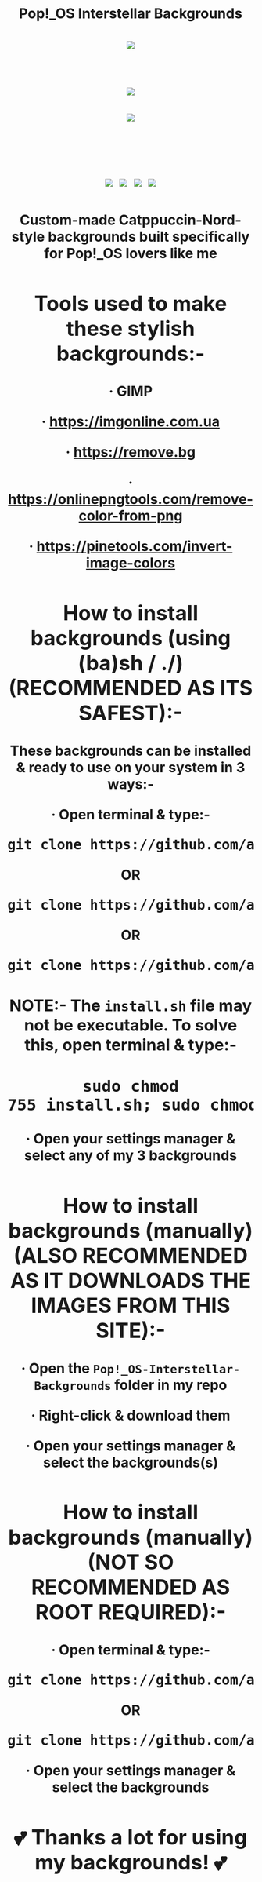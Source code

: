 <h1 align="center"> Pop!_OS Interstellar Backgrounds </h1>
<h1 align="center">
  <img src="https://github.com/all-junks/Pop-OS-Interstellar-Backgrounds/blob/main/Pop!_OS%20Interstellar%20Backgrounds/Pop!_OS'%20Interstellar%20Future.png"/>
<hi/>
<h1 align="center">
  <img src="https://github.com/all-junks/Pop-OS-Interstellar-Backgrounds/blob/main/Pop!_OS%20Interstellar%20Backgrounds/Pop!_OS'%20Interstellar%20Future%202.png"/>
</h1>
<hi align="center">
  <img src="https://github.com/all-junks/Pop-OS-Interstellar-Backgrounds/blob/main/Pop!_OS%20Interstellar%20Backgrounds/Catppuccin%20Pop!_OS%20Interstellar%20Future.png"/>
</hi>

<h1 align="center">
  <img src="https://img.shields.io/badge/OS-Linux_(FOR_SH)_%7C_WINDOWS_%7C_MACOS-f9e2af?style=for-the-badge&logo=linux&logoColor=f9e2af"/>
  <img src="https://img.shields.io/github/stars/all-junks/Pop-OS-Interstellar-Backgrounds?style=for-the-badge&color=eed49f"/>
  <img src="https://img.shields.io/github/downloads/all-junks/Pop-OS-Interstellar-Backgrounds/total?style=for-the-badge&color=a6e3a1"/>
  <img src="https://img.shields.io/badge/License-GPL--3.0-ed8796?style=for-the-badge&logo=gnu&logoColor=ed8796"/>
</h1>

Custom-made Catppuccin-Nord-style backgrounds built specifically for Pop!_OS lovers like me

## Tools used to make these stylish backgrounds:-

· GIMP

· <https://imgonline.com.ua>

· <https://remove.bg>

· <https://onlinepngtools.com/remove-color-from-png>

· <https://pinetools.com/invert-image-colors>

## How to install backgrounds (using (ba)sh / ./) (RECOMMENDED AS ITS SAFEST):-

These backgrounds can be installed & ready to use on your system in 3 ways:-

· Open terminal & type:-
<pre>git clone https://github.com/all-junks/Pop-OS-Interstellar-Backgrounds.git; cd Pop-OS-Interstellar-Backgrounds; sudo bash install.sh </pre>
  OR
<pre>git clone https://github.com/all-junks/Pop-OS-Interstellar-Backgrounds.git; cd Pop-OS-InterstellarBackgrounds; sudo sh install.sh </pre>
  OR
<pre>git clone https://github.com/all-junks/Pop-OS-Interstellar-Backgrounds.git; cd Pop-OS-InterstellarBackgrounds; sudo ./install.sh </pre>

### NOTE:- The `install.sh` file may not be executable. To solve this, open terminal & type:-

### <pre>sudo chmod 755 install.sh; sudo chmod +x install.sh</pre>

· Open your settings manager & select any of my 3 backgrounds

## How to install backgrounds (manually) (ALSO RECOMMENDED AS IT DOWNLOADS THE IMAGES FROM THIS SITE):-

· Open the `Pop!_OS-Interstellar-Backgrounds` folder in my repo

· Right-click & download them

· Open your settings manager & select the backgrounds(s)

## How to install backgrounds (manually) (NOT SO RECOMMENDED AS ROOT REQUIRED):-

· Open terminal & type:-
<pre>git clone https://github.com/all-junks/Pop-OS-Interstellar-Backgrounds.git; sudo mv Pop-OS-Interstellar-Backgrounds /usr/share/backgrounds/ </pre>
  OR
<pre>git clone https://github.com/all-junks/Pop-OS-Interstellar-Backgrounds.git; sudo cp Pop-OS-Interstellar-Backgrounds /usr/share/backgrounds/ </pre>

· Open your settings manager & select the backgrounds

## 💕 Thanks a lot for using my backgrounds! 💕
